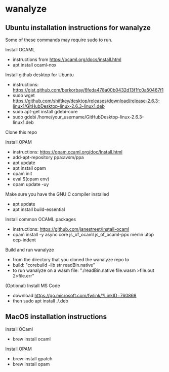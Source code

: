# wanalyze

Ubuntu installation instructions for wanalyze
---------------------------------------------

Some of these commands may require sudo to run.

Install OCAML
- instructions from https://ocaml.org/docs/install.html
- apt install ocaml-nox

Install github desktop for Ubuntu
- instructions: https://gist.github.com/berkorbay/6feda478a00b0432d13f1fc0a50467f1
- sudo wget https://github.com/shiftkey/desktop/releases/download/release-2.6.3-linux1/GitHubDesktop-linux-2.6.3-linux1.deb
- sudo apt-get install gdebi-core
- sudo gdebi /home/your_username/GitHubDesktop-linux-2.6.3-linux1.deb

Clone this repo

Install OPAM
- instructions: https://opam.ocaml.org/doc/Install.html
- add-apt-repository ppa:avsm/ppa
- apt update
- apt install opam
- opam init
- eval $(opam env)
- opam update -uy

Make sure you have the GNU C compiler installed
- apt update
- apt install build-essential

Install common OCAML packages
- instructions: https://github.com/janestreet/install-ocaml
- opam install -y async core js_of_ocaml js_of_ocaml-ppx merlin utop ocp-indent

Build and run wanalyze
- from the directory that you cloned the wanalyze repo to
- build: "corebuild -lib str readBin.native"
- to run wanalyze on a wasm file: "./readBin.native file.wasm >file.out 2>file.err"

(Optional) Install MS Code
- download https://go.microsoft.com/fwlink/?LinkID=760868
- then sudo apt install ./<file downloaded>.deb

MacOS installation instructions
-------------------------------

Install OCaml
- brew install ocaml

Install OPAM
- brew install gpatch
- brew install opam
